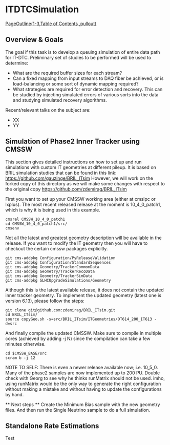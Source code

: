 # ITDTCSimulation
[PageOutline(1-3,Table of Contents ,pullout)](PageOutline(1-3,Table_of_Contents_,pullout).md)

## Overview & Goals

The goal if this task is to develop a queuing simulation of entire data path for IT-DTC. Preliminary set of studies to be performed will be used to determine:
 * What are the required buffer sizes for each stream?
 * Can a fixed mapping from input streams to DAQ fiber be achieved, or is load-balancing or some sort of dynamic mapping required?
 * What strategies are required for error detection and recovery. This can be studied by injecting simulated errors of various sorts into the data and studying simulated recovery algorithms.

Recent/relevant talks on the subject are:
 * XX
 * YY

## Simulation of Phase2 Inner Tracker using CMSSW

This section gives detailed instructions on how to set up and run simulations with custom IT geometries at different pileup. It is based on BRIL simulation studies that can be found in this link:
   https://github.com/gauzinge/BRIL_ITsim
However, we will work on the forked copy of this directory as we will make some changes with respect to the original copy
   https://github.com/zdemirag/BRIL_ITsim

First you want to set up your CMSSW working area (either at cmslpc or lxplus). The most recent released release at the moment is 10_4_0_patch1, which is why it is being used in this example.

```
cmsrel CMSSW_10_4_0_patch1
cd CMSSW_10_4_0_patch1/src/
cmsenv
```

Not all the latest and greatest geometry description will be available in the release. If you want to modify the IT geometry then you will have to checkout the certain cmssw packages explicitly.

```
git cms-addpkg Configuration/PyReleaseValidation
git cms-addpkg Configuration/StandardSequences
git cms-addpkg Geometry/TrackerCommonData
git cms-addpkg Geometry/TrackerRecoData
git cms-addpkg Geometry/TrackerSimData
git cms-addpkg SLHCUpgradeSimulations/Geometry
```

Although this is the latest available release, it does not contain the updated inner tracker geometry. To implement the updated geometry (latest one is version 6.13), please follow the steps:

```
git clone git@github.com:zdemirag/BRIL_ITsim.git
cd BRIL_ITsim/
source copyGeo.sh -s=src/BRIL_ITsim/ITGeometries/OT614_200_IT613 -d=src
```

And finally compile the updated CMSSW. Make sure to compile in multiple cores (achieved by adding -j N) since the compilation can take a few minutes otherwise.
```
cd $CMSSW_BASE/src
scram b -j 12
```

NOTE TO SELF: There is even a newer release available now; i.e. 10_5_0. Many of the phase2 samples are now implemented up to 200 PU. Double check with Georg to see why he thinks runMatrix should not be used. imho, using runMatrix would be the only way to generate the right configuration without making a mistake and without having to update the configurations by hand.

** Next steps ** Create the Minimum Bias sample with the new geometry files. And then run the Single Neutrino sample to do a full simulation.

## Standalone Rate Estimations
Test
